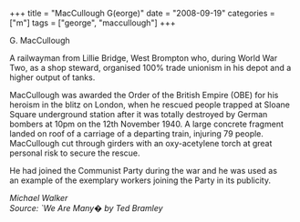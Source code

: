 +++
title = "MacCullough G(eorge)"
date = "2008-09-19"
categories = ["m"]
tags = ["george", "maccullough"]
+++

G. MacCullough

A railwayman from Lillie Bridge, West Brompton who, during World War Two, as a shop steward, organised 100% trade unionism in his depot and a higher output of tanks.

MacCullough was awarded the Order of the British Empire (OBE) for his heroism in the blitz on London, when he rescued people trapped at Sloane Square underground station after it was totally destroyed by German bombers at 10pm on the 12th November 1940. A large concrete fragment landed on roof of a carriage of a departing train, injuring 79 people. MacCullough cut through girders with an oxy-acetylene torch at great personal risk to secure the rescue.

He had joined the Communist Party during the war and he was used as  
an example of the exemplary workers joining the Party in its publicity.  
  
_Michael Walker  
Source: \`We Are Many� by Ted Bramley_
